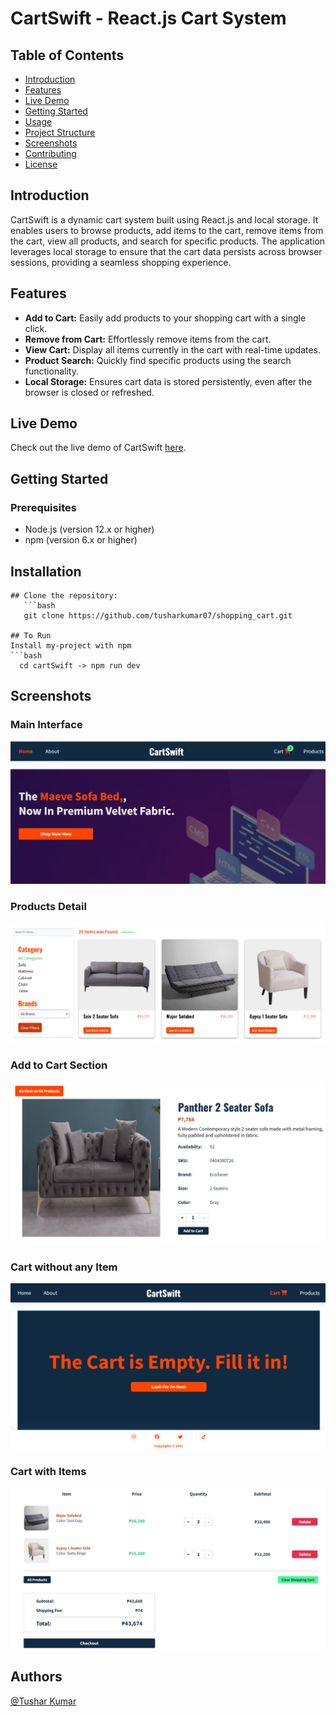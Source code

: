 # CartSwift - React.js Cart System

## Table of Contents
- [Introduction](#introduction)
- [Features](#features)
- [Live Demo](#live-demo)
- [Getting Started](#getting-started)
- [Usage](#usage)
- [Project Structure](#project-structure)
- [Screenshots](#screenshots)
- [Contributing](#contributing)
- [License](#license)

## Introduction
CartSwift is a dynamic cart system built using React.js and local storage. It enables users to browse products, add items to the cart, remove items from the cart, view all products, and search for specific products. The application leverages local storage to ensure that the cart data persists across browser sessions, providing a seamless shopping experience.

## Features
- **Add to Cart:** Easily add products to your shopping cart with a single click.
- **Remove from Cart:** Effortlessly remove items from the cart.
- **View Cart:** Display all items currently in the cart with real-time updates.
- **Product Search:** Quickly find specific products using the search functionality.
- **Local Storage:** Ensures cart data is stored persistently, even after the browser is closed or refreshed.

## Live Demo
Check out the live demo of CartSwift [here](https://shopping-cart-rosy-six.vercel.app/).

## Getting Started

### Prerequisites
- Node.js (version 12.x or higher)
- npm (version 6.x or higher)

## Installation
```
## Clone the repository:
   ```bash
   git clone https://github.com/tusharkumar07/shopping_cart.git

## To Run
Install my-project with npm
```bash
  cd cartSwift -> npm run dev
```

## Screenshots

### Main Interface
![Main Interface](src/assets/img/HeroSection.png)

### Products Detail
![Main Interface](src/assets/img/productsSection.png)

### Add to Cart Section
![Main Interface](src/assets/img/addToCartSection.png)

### Cart without any Item
![Main Interface](src/assets/img/cartEmpty.png)

### Cart with Items
![Main Interface](src/assets/img/cartFullSection.png)

## Authors
 [@Tushar Kumar](https://github.com/tusharkumar07)
